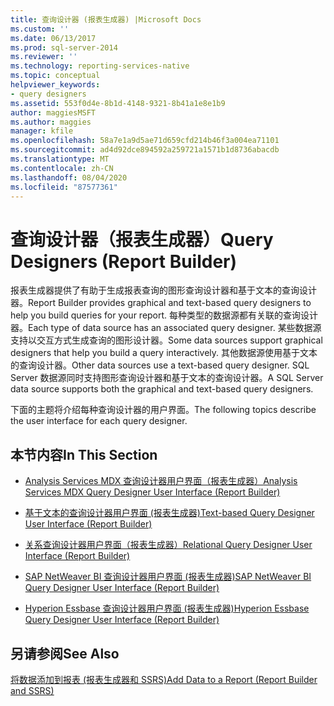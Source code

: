 ```yaml
---
title: 查询设计器 (报表生成器) |Microsoft Docs
ms.custom: ''
ms.date: 06/13/2017
ms.prod: sql-server-2014
ms.reviewer: ''
ms.technology: reporting-services-native
ms.topic: conceptual
helpviewer_keywords:
- query designers
ms.assetid: 553f0d4e-8b1d-4148-9321-8b41a1e8e1b9
author: maggiesMSFT
ms.author: maggies
manager: kfile
ms.openlocfilehash: 58a7e1a9d5ae71d659cfd214b46f3a004ea71101
ms.sourcegitcommit: ad4d92dce894592a259721a1571b1d8736abacdb
ms.translationtype: MT
ms.contentlocale: zh-CN
ms.lasthandoff: 08/04/2020
ms.locfileid: "87577361"
---
```

# <a name="query-designers-report-builder"></a><span data-ttu-id="97e7d-102">查询设计器（报表生成器）</span><span class="sxs-lookup"><span data-stu-id="97e7d-102">Query Designers (Report Builder)</span></span>
  <span data-ttu-id="97e7d-103">报表生成器提供了有助于生成报表查询的图形查询设计器和基于文本的查询设计器。</span><span class="sxs-lookup"><span data-stu-id="97e7d-103">Report Builder provides graphical and text-based query designers to help you build queries for your report.</span></span> <span data-ttu-id="97e7d-104">每种类型的数据源都有关联的查询设计器。</span><span class="sxs-lookup"><span data-stu-id="97e7d-104">Each type of data source has an associated query designer.</span></span> <span data-ttu-id="97e7d-105">某些数据源支持以交互方式生成查询的图形设计器。</span><span class="sxs-lookup"><span data-stu-id="97e7d-105">Some data sources support graphical designers that help you build a query interactively.</span></span> <span data-ttu-id="97e7d-106">其他数据源使用基于文本的查询设计器。</span><span class="sxs-lookup"><span data-stu-id="97e7d-106">Other data sources use a text-based query designer.</span></span> <span data-ttu-id="97e7d-107">SQL Server 数据源同时支持图形查询设计器和基于文本的查询设计器。</span><span class="sxs-lookup"><span data-stu-id="97e7d-107">A SQL Server data source supports both the graphical and text-based query designers.</span></span>  
  
 <span data-ttu-id="97e7d-108">下面的主题将介绍每种查询设计器的用户界面。</span><span class="sxs-lookup"><span data-stu-id="97e7d-108">The following topics describe the user interface for each query designer.</span></span>  
  
## <a name="in-this-section"></a><span data-ttu-id="97e7d-109">本节内容</span><span class="sxs-lookup"><span data-stu-id="97e7d-109">In This Section</span></span>  
  
-   [<span data-ttu-id="97e7d-110">Analysis Services MDX 查询设计器用户界面（报表生成器）</span><span class="sxs-lookup"><span data-stu-id="97e7d-110">Analysis Services MDX Query Designer User Interface &#40;Report Builder&#41;</span></span>](../../2014/reporting-services/analysis-services-mdx-query-designer-user-interface-report-builder.md)  
  
-   [<span data-ttu-id="97e7d-111">基于文本的查询设计器用户界面 &#40;报表生成器&#41;</span><span class="sxs-lookup"><span data-stu-id="97e7d-111">Text-based Query Designer User Interface &#40;Report Builder&#41;</span></span>](report-data/text-based-query-designer-user-interface-report-builder.md)  
  
-   [<span data-ttu-id="97e7d-112">关系查询设计器用户界面（报表生成器）</span><span class="sxs-lookup"><span data-stu-id="97e7d-112">Relational Query Designer User Interface &#40;Report Builder&#41;</span></span>](report-data/relational-query-designer-user-interface-report-builder.md)  
  
-   [<span data-ttu-id="97e7d-113">SAP NetWeaver BI 查询设计器用户界面 &#40;报表生成器&#41;</span><span class="sxs-lookup"><span data-stu-id="97e7d-113">SAP NetWeaver BI Query Designer User Interface &#40;Report Builder&#41;</span></span>](../../2014/reporting-services/sap-netweaver-bi-query-designer-user-interface-report-builder.md)  
  
-   [<span data-ttu-id="97e7d-114">Hyperion Essbase 查询设计器用户界面 &#40;报表生成器&#41;</span><span class="sxs-lookup"><span data-stu-id="97e7d-114">Hyperion Essbase Query Designer User Interface &#40;Report Builder&#41;</span></span>](../../2014/reporting-services/hyperion-essbase-query-designer-user-interface-report-builder.md)  
  
## <a name="see-also"></a><span data-ttu-id="97e7d-115">另请参阅</span><span class="sxs-lookup"><span data-stu-id="97e7d-115">See Also</span></span>  
 [<span data-ttu-id="97e7d-116">将数据添加到报表 &#40;报表生成器和 SSRS&#41;</span><span class="sxs-lookup"><span data-stu-id="97e7d-116">Add Data to a Report &#40;Report Builder and SSRS&#41;</span></span>](report-data/report-datasets-ssrs.md)  
  
  

